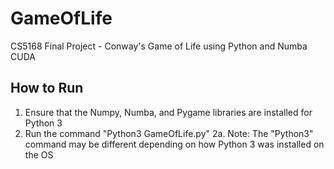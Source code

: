 # GameOfLife
CS5168 Final Project - Conway's Game of Life using Python and Numba CUDA

## How to Run
1. Ensure that the Numpy, Numba, and Pygame libraries are installed for Python 3
2. Run the command "Python3 GameOfLife.py"
2a. Note: The "Python3" command may be different depending on how Python 3 was installed on the OS
